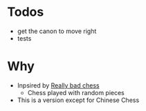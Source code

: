 # Todos
- get the canon to move right
- tests

# Why

- Inpsired by [Really bad chess](https://play.google.com/store/apps/details?id=com.noodlecake.reallybadchess&hl=en_CA)
  - Chess played with random pieces
- This is a version except for Chinese Chess
